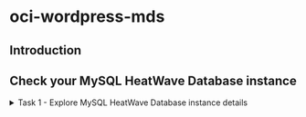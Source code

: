 # oci-wordpress-mds

## Introduction

## Check your MySQL HeatWave Database instance
<details>
<summary>Task 1 - Explore MySQL HeatWave Database instance details  </summary>

1. Return to OCI Dashboard

2. Navigate to MySQL HeatWave database instances

    [OCI Burger menu for MySQL HeatWave Database instances](./images/./OCI-burger_menu-databases-db_system.png)

3. On the left menu you can navigate through the various settings
    - **DB systems** contains the list of your MySQL HeatWave Database instances
    - **Backups** contains the backups of all the MySQL HeatWave Database instances
    - **Channels** contains the replica configurations
    - **Configurations** contains the configurations (aka my.cnf) of your MySQL HeatWave Database instances

4. Click now on your instance name "MySQLInstance" to see the details.

    ![OCI MySQL Database Service instances list](./images/./OCI-mds-instances-list.png)

5. In the Endpoints section there are the connection details. Please write down the private IP address (we use it later on)

    ![OCI MySQL Database Service instance details](./images/./OCI-mds-instance_details-private_ip.png)

5. As an alternative, you can also scroll down the page, and in the left menu choose "Endpoints" (scroll down the page).   
    You can see here the IP address of your instance and (optionally) the fqdn. We use this menu later to retrieve read replicas connection info. 

    ![OCI MySQL Database Service instance Endpoints](./images/./OCI-mds-instance_details-endpoints.png)

</details>